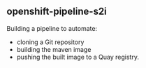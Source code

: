 ## openshift-pipeline-s2i

Building a pipeline to automate:
- cloning a Git repository 
- building the maven image 
- pushing the built image to a Quay registry.
